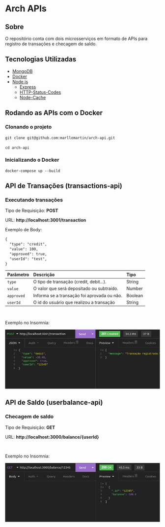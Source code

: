 # Arch APIs

## Sobre
O repositório conta com dois microsserviços em formato de APIs para registro de transações e checagem de saldo.

## Tecnologias Utilizadas
* [MongoDB](https://www.mongodb.com/)
* [Docker](https://www.docker.com/)
* [Node.js](https://nodejs.org/en/)
  * [Express](https://expressjs.com/pt-br/)
  * [HTTP-Status-Codes](https://www.npmjs.com/package/http-status-codes)
  * [Node-Cache](https://www.npmjs.com/package/node-cache)

## Rodando as APIs com o Docker

### Clonando o projeto
```
git clone git@github.com:marllomartin/arch-api.git

cd arch-api
```
### Inicializando o Docker
```
docker-compose up --build
```

## API de Transações (transactions-api)

### Executando transações

Tipo de Requisição: **POST**

URL: **http://localhost:3001/transaction**

Exemplo de Body:
```
{
  "type": "credit",
  "value": 100,
  "approved": true,
  "userId": "test",
}
```
| Parâmetro   | Descrição                                   | Tipo |
| :---------- | :---------------------------------- | :------- |
| `type` |  O tipo de transação (credit, debit...). | String |
| `value` |  O valor que será depositado ou subtraído. | Number |
| `approved` | Informa se a transação foi aprovada ou não. | Boolean |
| `userId` | O id do usuário que realizou a transação | String |

<br>

Exemplo no Insomnia:

![Transaction](https://github.com/marllomartin/arch-api/blob/main/public/images/transaction.jpg)


## API de Saldo (userbalance-api)

### Checagem de saldo

Tipo de Requisição: **GET**

URL: **http://localhost:3000/balance/{userId}**

<br>

Exemplo no Insomnia:

![Balance](https://github.com/marllomartin/arch-api/blob/main/public/images/balance.jpg)

